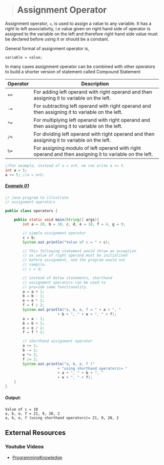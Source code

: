 ># Assignment Operator

Assignment operator, `=`, is used to assign a value to any variable. It has a right to left associativity, i.e value given on right hand side of operator is assigned to the variable on the left and therefore right hand side value must be declared before using it or should be a constant.

General format of assignment operator is,

	variable = value;

In many cases assignment operator can be combined with other operators to build a shorter version of statement called Compound Statement   

|Operator|Description|
|---|---|
|`+=`|For adding left operand with right operand and then assigning it to variable on the left.|
|`-=`|For subtracting left operand with right operand and then assigning it to variable on the left.|
|`*=`|For multiplying left operand with right operand and then assigning it to variable on the left.|
|`/=`|For dividing left operand with right operand and then assigning it to variable on the left.|
|`%=`|For assigning modulo of left operand with right operand and then assigning it to variable on the left.|

```java
//For example, instead of a = a+5, we can write a += 5.
int a = 5;   
a += 5; //a = a+5;
```

##### [Example 01](../20-Examples/06-Operators/08-Assignment-Operator/Example-01/)

```java
// Java program to illustrate    
// assignment operators    

public class operators {

	public static void main(String[] args){
		int a = 20, b = 10, c, d, e = 10, f = 4, g = 9; 

		// simple assignment operator 
		c = b; 
		System.out.println("Value of c = " + c); 

		// This following statement would throw an exception 
		// as value of right operand must be initialised 
		// before assignment, and the program would not 
		// compile. 
		// c = d; 

		// instead of below statements, shorthand 
		// assignment operators can be used to 
		// provide same functionality. 
		a = a + 1; 
		b = b - 1; 
		e = e * 2; 
		f = f / 2; 
		System.out.println("a, b, e, f = " + a + ", "
						+ b + ", " + e + ", " + f); 
		a = a - 1; 
		b = b + 1; 
		e = e / 2; 
		f = f * 2; 

		// shorthand assignment operator 
		a += 1; 
		b -= 1; 
		e *= 2; 
		f /= 2; 
		System.out.println("a, b, e, f ("
						+ "using shorthand operators)= "
						+ a + ", " + b + ", "
						+ e + ", " + f); 
	}
}
```

##### Output:

	Value of c = 10   
	a, b, e, f = 21, 9, 20, 2   
	a, b, e, f (using shorthand operators)= 21, 9, 20, 2

## External Resources

### Youtube Videos

* [ProgrammingKnowledge](https://www.youtube.com/watch?v=f5YdkIzNmfM&list=PLS1QulWo1RIbfTjQvTdj8Y6yyq4R7g-Al&index=7)